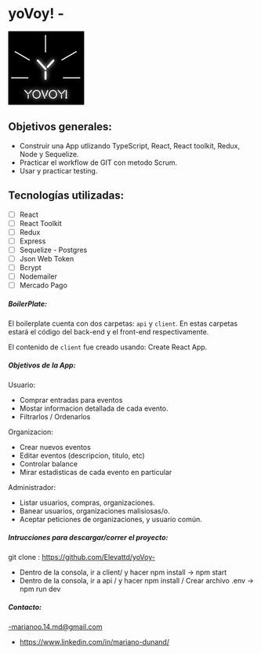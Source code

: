 # yoVoy! - 

<p align="left">
  <img height="150" src="./client/src/img/logo1.jpg" />
</p>

## Objetivos generales:

- Construir una App utlizando TypeScript, React, React toolkit, Redux, Node y Sequelize.
- Practicar el workflow de GIT con metodo Scrum.
- Usar y practicar testing.

## Tecnologías utilizadas:

- [ ] React
- [ ] React Toolkit
- [ ] Redux
- [ ] Express
- [ ] Sequelize - Postgres
- [ ] Json Web Token
- [ ] Bcrypt
- [ ] Nodemailer
- [ ] Mercado Pago

##### BoilerPlate:

El boilerplate cuenta con dos carpetas: `api` y `client`. En estas carpetas estará el código del back-end y el front-end respectivamente.

El contenido de `client` fue creado usando: Create React App.

##### Objetivos de la App:

Usuario:
- Comprar entradas para eventos
- Mostar informacion detallada de cada evento.
- Filtrarlos / Ordenarlos

Organizacion:
- Crear nuevos eventos
- Editar eventos (descripcion, titulo, etc)
- Controlar balance
- Mirar estadisticas de cada evento en particular

Administrador:
- Listar usuarios, compras, organizaciones.
- Banear usuarios, organizaciones malisiosas/o.
- Aceptar peticiones de organizaciones, y usuario común.

##### Intrucciones para descargar/correr el proyecto:

git clone : https://github.com/Elevattd/yoVoy-

- Dentro de la consola, ir a client/ y hacer npm install -> npm start
- Dentro de la consola, ir a api / y hacer npm install / Crear archivo .env -> npm run dev

##### Contacto:

-marianoo.14.md@gmail.com

- https://www.linkedin.com/in/mariano-dunand/
